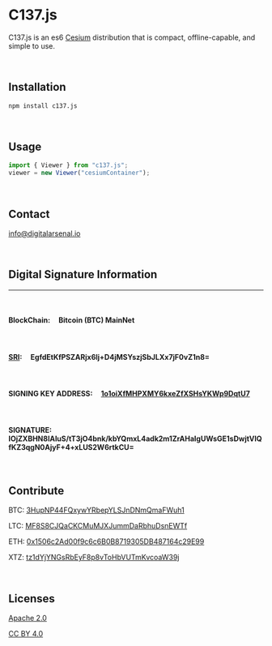 # C137.js

C137.js is an es6 [Cesium](https://cesiumjs.org) distribution that is compact, offline-capable, and simple to use.

<br>

## Installation

```bash
npm install c137.js
```

<br>

## Usage

```javascript
import { Viewer } from "c137.js";
viewer = new Viewer("cesiumContainer");
```

<br>

## Contact

[info@digitalarsenal.io](mailto:info@digitalarsenal.io)

<br>

## Digital Signature Information

---

<br>

#### **BlockChain**: &nbsp;&nbsp;&nbsp; Bitcoin (BTC) MainNet

<br>

#### **[SRI](https://developer.mozilla.org/en-US/docs/Web/Security/Subresource_Integrity)**: &nbsp;&nbsp;&nbsp; EgfdEtKfPSZARjx6lj+D4jMSYszjSbJLXx7jF0vZ1n8=

<br>

#### **SIGNING KEY ADDRESS**: &nbsp;&nbsp;&nbsp; [1o1oiXfMHPXMY6kxeZfXSHsYKWp9DqtU7](https://live.blockcypher.com/btc/address/1o1oiXfMHPXMY6kxeZfXSHsYKWp9DqtU7)

<br>

#### **SIGNATURE**: &nbsp;&nbsp;&nbsp; IOjZXBHN8lAIuS/tT3jO4bnk/kbYQmxL4adk2m1ZrAHaIgUWsGE1sDwjtVlQfKZ3qgN0AjyF+4+xLUS2W6rtkCU=


<br>

## Contribute

BTC: [3HupNP44FQxywYRbepYLSJnDNmQmaFWuh1](https://live.blockcypher.com/btc/address/3HupNP44FQxywYRbepYLSJnDNmQmaFWuh1)

LTC: [MF8S8CJQaCKCMuMJXJummDaRbhuDsnEWTf](https://live.blockcypher.com/ltc/address/MF8S8CJQaCKCMuMJXJummDaRbhuDsnEWTf/)

ETH: [0x1506c2Ad00f9c6c6B0B8719305DB487164c29E99](https://etherscan.io/address/0x1506c2Ad00f9c6c6B0B8719305DB487164c29E99)

XTZ: [tz1dYjYNGsRbEyF8p8vToHbVUTmKvcoaW39j](https://tezblock.io/account/tz1dYjYNGsRbEyF8p8vToHbVUTmKvcoaW39j)

<br>

## Licenses

[Apache 2.0](https://choosealicense.com/licenses/apache-2.0/)

[CC BY 4.0](https://creativecommons.org/licenses/by/4.0/)
